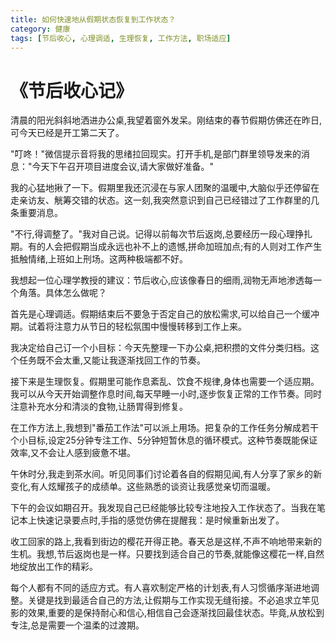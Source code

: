 ```yaml
---
title: 如何快速地从假期状态恢复到工作状态？
category: 健康
tags: [节后收心, 心理调适, 生理恢复, 工作方法, 职场适应]
---
```

# 《节后收心记》

清晨的阳光斜斜地洒进办公桌,我望着窗外发呆。刚结束的春节假期仿佛还在昨日,可今天已经是开工第二天了。

"叮咚！"微信提示音将我的思绪拉回现实。打开手机,是部门群里领导发来的消息："今天下午召开项目进度会议,请大家做好准备。"

我的心猛地揪了一下。假期里我还沉浸在与家人团聚的温暖中,大脑似乎还停留在走亲访友、觥筹交错的状态。这一刻,我突然意识到自己已经错过了工作群里的几条重要消息。

"不行,得调整了。"我对自己说。记得以前每次节后返岗,总要经历一段心理挣扎期。有的人会把假期当成永远也补不上的遗憾,拼命加班加点;有的人则对工作产生抵触情绪,上班如上刑场。这两种极端都不好。

我想起一位心理学教授的建议：节后收心,应该像春日的细雨,润物无声地渗透每一个角落。具体怎么做呢？

首先是心理调适。假期结束后不要急于否定自己的放松需求,可以给自己一个缓冲期。试着将注意力从节日的轻松氛围中慢慢转移到工作上来。

我决定给自己订一个小目标：今天先整理一下办公桌,把积攒的文件分类归档。这个任务既不会太重,又能让我逐渐找回工作的节奏。


接下来是生理恢复。假期里可能作息紊乱、饮食不规律,身体也需要一个适应期。我可以从今天开始调整作息时间,每天早睡一小时,逐步恢复正常的工作节奏。同时注意补充水分和清淡的食物,让肠胃得到修复。

在工作方法上,我想到"番茄工作法"可以派上用场。把复杂的工作任务分解成若干个小目标,设定25分钟专注工作、5分钟短暂休息的循环模式。这种节奏既能保证效率,又不会让人感到疲惫不堪。

午休时分,我走到茶水间。听见同事们讨论着各自的假期见闻,有人分享了家乡的新变化,有人炫耀孩子的成绩单。这些熟悉的谈资让我感觉亲切而温暖。

下午的会议如期召开。我发现自己已经能够比较专注地投入工作状态了。当我在笔记本上快速记录要点时,手指的感觉仿佛在提醒我：是时候重新出发了。

收工回家的路上,我看到街边的樱花开得正艳。春天总是这样,不声不响地带来新的生机。我想,节后返岗也是一样。只要找到适合自己的节奏,就能像这樱花一样,自然地绽放出工作的精彩。

每个人都有不同的适应方式。有人喜欢制定严格的计划表,有人习惯循序渐进地调整。关键是找到最适合自己的方法,让假期与工作实现无缝衔接。不必追求立竿见影的效果,重要的是保持耐心和信心,相信自己会逐渐找回最佳状态。毕竟,从放松到专注,总是需要一个温柔的过渡期。